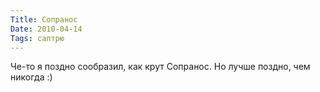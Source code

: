 ```yaml
---
Title: Сопранос
Date: 2010-04-14
Tags: саптрю
---
```


Че-то я поздно сообразил, как крут Сопранос. Но лучше поздно, чем никогда :)